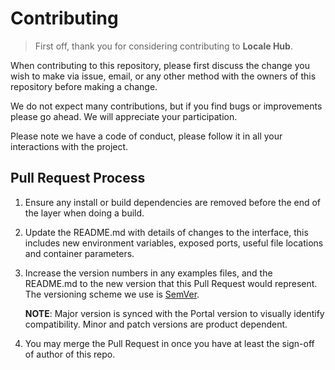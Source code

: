 # Contributing

> First off, thank you for considering contributing to **Locale Hub**.

When contributing to this repository, please first discuss the change you wish to make via issue,
email, or any other method with the owners of this repository before making a change.

We do not expect many contributions, but if you find bugs or improvements please go ahead.
We will appreciate your participation.

Please note we have a code of conduct, please follow it in all your interactions with the project.

## Pull Request Process

1. Ensure any install or build dependencies are removed before the end of the layer when doing a
   build.
2. Update the README.md with details of changes to the interface, this includes new environment
   variables, exposed ports, useful file locations and container parameters.
3. Increase the version numbers in any examples files, and the README.md to the new version that this
   Pull Request would represent. The versioning scheme we use is [SemVer](http://semver.org/).

   **NOTE**: Major version is synced with the Portal version to visually identify compatibility. Minor and patch versions are product dependent.

4. You may merge the Pull Request in once you have at least the sign-off of author of this repo.
